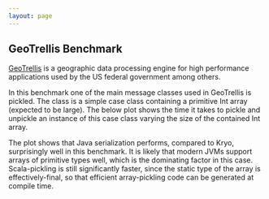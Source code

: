 ```yaml
---
layout: page
---
```


## GeoTrellis Benchmark

[GeoTrellis](http://www.azavea.com/geotrellis/) is a geographic data
processing engine for high performance applications used by the US
federal government among others.

In this benchmark one of the main message classes used in GeoTrellis
is pickled. The class is a simple case class containing a primitive
Int array (expected to be large). The below plot shows the time it
takes to pickle and unpickle an instance of this case class varying
the size of the contained Int array.

The plot shows that Java serialization performs, compared to Kryo,
surprisingly well in this benchmark. It is likely that modern JVMs
support arrays of primitive types well, which is the dominating factor
in this case. Scala-pickling is still significantly faster, since the
static type of the array is effectively-final, so that efficient
array-pickling code can be generated at compile time.

<div id="GeoTrellisPlot"></div>

<script type="text/javascript">
$(document).ready(function() {
  linePlot("GeoTrellisData.tsv", "#GeoTrellisPlot", 100000, 1000000);
});
</script>
